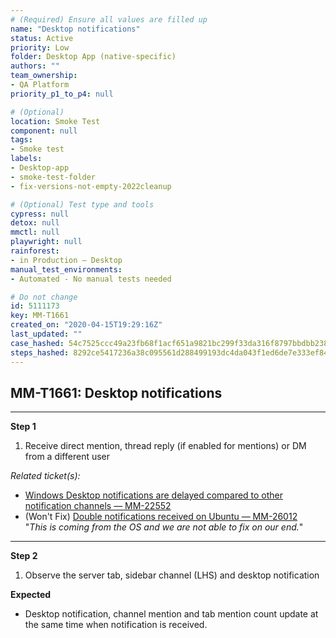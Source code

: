 ```yaml
---
# (Required) Ensure all values are filled up
name: "Desktop notifications"
status: Active
priority: Low
folder: Desktop App (native-specific)
authors: ""
team_ownership: 
- QA Platform
priority_p1_to_p4: null

# (Optional)
location: Smoke Test
component: null
tags: 
- Smoke test
labels: 
- Desktop-app
- smoke-test-folder
- fix-versions-not-empty-2022cleanup

# (Optional) Test type and tools
cypress: null
detox: null
mmctl: null
playwright: null
rainforest: 
- in Production — Desktop
manual_test_environments: 
- Automated - No manual tests needed

# Do not change
id: 5111173
key: MM-T1661
created_on: "2020-04-15T19:29:16Z"
last_updated: ""
case_hashed: 54c7525ccc49a23fb68f1acf651a9821bc299f33da316f8797bbdbb2385d7750bb6539882792e1202b951e4877a39ff9
steps_hashed: 8292ce5417236a38c095561d288499193dc4da043f1ed6de7e333ef84e691202316ebbe6c63cbe32c180daa7f2aff9e8
---
```


<!-- (Auto-generated) Based on frontmatter's "key" and "name" -->

## MM-T1661: Desktop notifications

---

**Step 1**

1. Receive direct mention, thread reply (if enabled for mentions) or DM from a different user

_Related ticket(s):_

- [Windows Desktop notifications are delayed compared to other notification channels — MM-22552](https://mattermost.atlassian.net/browse/MM-22552)
- (Won't Fix) [Double notifications received on Ubuntu — MM-26012](https://mattermost.atlassian.net/browse/MM-26012)
  \
  "_This is coming from the OS and we are not able to fix on our end._"

---

**Step 2**

1. Observe the server tab, sidebar channel (LHS) and desktop notification

**Expected**

- Desktop notification, channel mention and tab mention count update at the same time when notification is received.
